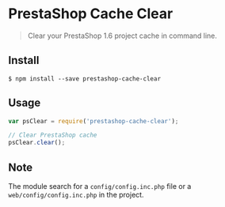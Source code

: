 # PrestaShop Cache Clear

> Clear your PrestaShop 1.6 project cache in command line.

## Install

```
$ npm install --save prestashop-cache-clear
```

## Usage

```js
var psClear = require('prestashop-cache-clear');

// Clear PrestaShop cache
psClear.clear();
```

## Note
The module search for a `config/config.inc.php` file or a `web/config/config.inc.php` in the project.
